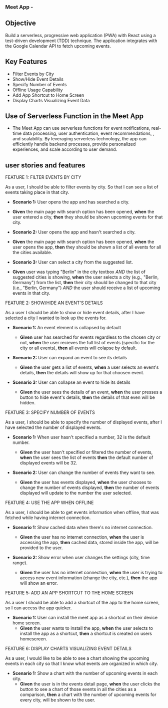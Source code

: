 ### Meet App - 

## Objective
Build a serverless, progressive web application (PWA) with React using a test-driven development (TDD) technique. The application integrates with the Google Calendar API to fetch upcoming events.


## Key Features
- Filter Events by City
- Show/Hide Event Details
- Specify Number of Events
- Offline Usage Capability
- Add App Shortcut to Home Screen
- Display Charts Visualizing Event Data


## Use of Serverless Function in the Meet App

- The Meet App can use serverless functions for event notifications, real-time data processing, user authentication, event recommendations, , and scalability. By leveraging serverless technology, the app can efficiently handle backend processes, provide personalized experiences, and scale according to user demand.


## user stories and features

FEATURE 1: FILTER EVENTS BY CITY

As a user, I should be able to filter events by city. So that I can see a list of events taking place in that city.

- **Scenario 1:** User opens the app and has searched a city.
- **Given** the main page with search option has been opened, 
    **when** the user entered a city, 
    **then** they should be shown upcoming events for that city.


- **Scenario 2:** User opens the app and hasn't searched a city.
- **Given** the main page with search option has been opened, 
    **when** the user opens the app, 
    **then** they should be shown a list of all events for all the cities available.


- **Scenario 3:** User can select a city from the suggested list.
- **Given** user was typing "Berlin" in the city textbox _AND_ the list of suggested cities is showing, 
    **when** the user selects a city (e.g., "Berlin, Germany") from the list, **then** their city should be changed to that city (i.e., "Berlin, Germany") _AND_ the user should receive a list of upcoming events in that city.

FEATURE 2: SHOW/HIDE AN EVENT'S DETAILS

As a user I should be able to show or hide event details, after I have selected a city I wanted to look up the events for.

- **Scenario 1:** An event element is collapsed by default
  - **Given** user has searched for events regardless to the chosen city or not,      **when** the user recieves the full list of events (specific for the city or all events), 
  **then** all events will colapse by default.

- **Scenario 2:** User can expand an event to see its details
  - **Given** the user gets a list of events, 
    **when** a user selects an event's details, 
    **then** the details will show up for that choosen event.

- **Scenario 3:** User can collapse an event to hide its details
  - **Given** the user sees the details of an event, 
    **when** the user presses a button to hide event's details, 
    **then** the details of that even will be hidden.

FEATURE 3: SPECIFY NUMBER OF EVENTS

As a user, I should be able to specify the number of displayed events, after I have selected the number of displayed events.

- **Scenario 1:** When user hasn't specified a number, 32 is the default number.
  - **Given** the user hasn't specified or filtered the number of events, 
    **when** the user sees the list of events 
    **then** the default number of displayed events will be 32.

- **Scenario 2:** User can change the number of events they want to see.
  - **Given** the user has events displayed, 
    **when** the user chooses to change the number of events displayed, 
    **then** the number of events displayed will update to the number the user selected.

FEATURE 4: USE THE APP WHEN OFFLINE

As a user, I should be able to get events information when offline, that was fetched while having internet connection.

- **Scenario 1:** Show cached data when there's no internet connection.
  - **Given** the user has no internet connection, 
    **when** the user is accessing the app, 
    **then** cached data, stored inside the app, will be provided to the user.

- **Scenario 2:** Show error when user changes the settings (city, time range).
  - **Given** the user has no internet connection, 
    **when** the user is trying to access new event information (change the city, etc.), 
    **then** the app will show an error.

FEATURE 5: ADD AN APP SHORTCUT TO THE HOME SCREEN

As a user I should be able to add a shortcut of the app to the home screen, so I can access the app quicker.

- **Scenario 1:** User can install the meet app as a shortcut on their device home screen.
  - **Given** the user wants to install the app, 
    **when** the user selects to install the app as a shortcut, 
    **then** a shortcut is created on users homescreen.

FEATURE 6: DISPLAY CHARTS VISUALIZING EVENT DETAILS

As a user, I would like to be able to see a chart showing the upcoming events in each city so that I know what events are organized in which city.

- **Scenario 1:** Show a chart with the number of upcoming events in each city.
  - **Given** the user is in the events detail page, 
    **when** the user clicks the button to see a chart of those events in all the cities as a comparison, 
    **then** a chart with the number of upcoming events for every city, will be shown to the user.


